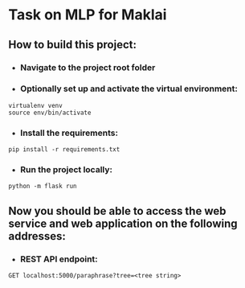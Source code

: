
# Task on MLP for Maklai

## How to build this project:

- ### Navigate to the project root folder

- ### Optionally set up and activate the virtual environment:
```
virtualenv venv
source env/bin/activate
```

- ### Install the requirements:
```
pip install -r requirements.txt
```
- ### Run the project locally:
```
python -m flask run
```

## Now you should be able to access the web service and web application on the following addresses:

- ### REST API endpoint:
```
GET localhost:5000/paraphrase?tree=<tree string>
```

